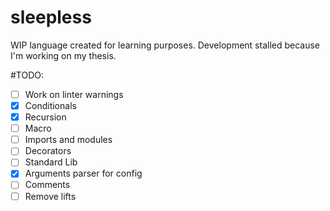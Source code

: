 # sleepless

WIP language created for learning purposes.
Development stalled because I'm working on my thesis.

#TODO:
- [ ] Work on linter warnings
- [x] Conditionals
- [x] Recursion
- [ ] Macro
- [ ] Imports and modules
- [ ] Decorators
- [ ] Standard Lib
- [x] Arguments parser for config
- [ ] Comments
- [ ] Remove lifts
